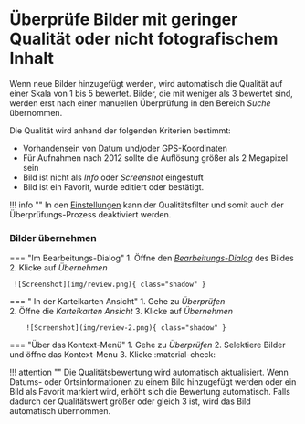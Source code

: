 # Überprüfe Bilder mit geringer Qualität oder nicht fotografischem Inhalt #
Wenn neue Bilder hinzugefügt werden, wird automatisch die Qualität auf einer Skala von 1 bis 5 bewertet. Bilder, die mit weniger als 3 bewertet sind, werden erst nach einer manuellen Überprüfung in den Bereich *Suche* übernommen.

Die Qualität wird anhand der folgenden Kriterien bestimmt:

* Vorhandensein von Datum und/oder GPS-Koordinaten
* Für Aufnahmen nach 2012 sollte die Auflösung größer als 2 Megapixel sein
* Bild ist nicht als *Info* oder *Screenshot* eingestuft
* Bild ist ein Favorit, wurde editiert oder bestätigt.

!!! info ""
    In den [Einstellungen](../settings/general.md) kann der Qualitätsfilter und somit auch der Überprüfungs-Prozess deaktiviert werden.

### Bilder übernehmen ###
=== "Im Bearbeitungs-Dialog"
     1. Öffne den [*Bearbeitungs-Dialog*](edit.md) des Bildes
     2. Klicke auf *Übernehmen*

     ![Screenshot](img/review.png){ class="shadow" }

=== " In der Karteikarten Ansicht"
     1. Gehe zu *Überprüfen*     
     2. Öffne die *Karteikarten Ansicht*
     3. Klicke auf *Übernehmen*

        ![Screenshot](img/review-2.png){ class="shadow" }

=== "Über das Kontext-Menü"
    1. Gehe zu *Überprüfen*
    2. Selektiere Bilder und öffne das Kontext-Menu
    3. Klicke :material-check:

!!! attention ""
    Die Qualitätsbewertung wird automatisch aktualisiert.
    Wenn Datums- oder Ortsinformationen zu einem Bild hinzugefügt werden oder ein Bild als Favorit markiert wird, erhöht sich die Bewertung automatisch.
    Falls dadurch der Qualitätswert größer oder gleich 3 ist, wird das Bild automatisch übernommen.